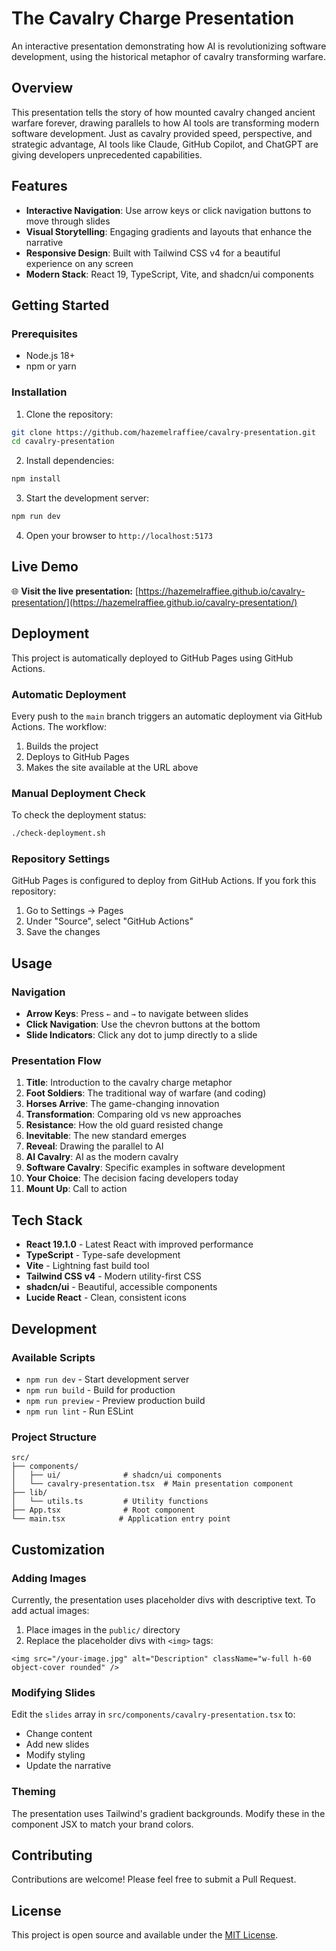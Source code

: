 # The Cavalry Charge Presentation

An interactive presentation demonstrating how AI is revolutionizing software development, using the historical metaphor of cavalry transforming warfare.

## Overview

This presentation tells the story of how mounted cavalry changed ancient warfare forever, drawing parallels to how AI tools are transforming modern software development. Just as cavalry provided speed, perspective, and strategic advantage, AI tools like Claude, GitHub Copilot, and ChatGPT are giving developers unprecedented capabilities.

## Features

- **Interactive Navigation**: Use arrow keys or click navigation buttons to move through slides
- **Visual Storytelling**: Engaging gradients and layouts that enhance the narrative
- **Responsive Design**: Built with Tailwind CSS v4 for a beautiful experience on any screen
- **Modern Stack**: React 19, TypeScript, Vite, and shadcn/ui components

## Getting Started

### Prerequisites

- Node.js 18+ 
- npm or yarn

### Installation

1. Clone the repository:
```bash
git clone https://github.com/hazemelraffiee/cavalry-presentation.git
cd cavalry-presentation
```

2. Install dependencies:
```bash
npm install
```

3. Start the development server:
```bash
npm run dev
```

4. Open your browser to `http://localhost:5173`

## Live Demo

🌐 **Visit the live presentation:** [https://hazemelraffiee.github.io/cavalry-presentation/](https://hazemelraffiee.github.io/cavalry-presentation/)

## Deployment

This project is automatically deployed to GitHub Pages using GitHub Actions.

### Automatic Deployment

Every push to the `main` branch triggers an automatic deployment via GitHub Actions. The workflow:
1. Builds the project
2. Deploys to GitHub Pages
3. Makes the site available at the URL above

### Manual Deployment Check

To check the deployment status:
```bash
./check-deployment.sh
```

### Repository Settings

GitHub Pages is configured to deploy from GitHub Actions. If you fork this repository:
1. Go to Settings → Pages
2. Under "Source", select "GitHub Actions"
3. Save the changes

## Usage

### Navigation
- **Arrow Keys**: Press `←` and `→` to navigate between slides
- **Click Navigation**: Use the chevron buttons at the bottom
- **Slide Indicators**: Click any dot to jump directly to a slide

### Presentation Flow

1. **Title**: Introduction to the cavalry charge metaphor
2. **Foot Soldiers**: The traditional way of warfare (and coding)
3. **Horses Arrive**: The game-changing innovation
4. **Transformation**: Comparing old vs new approaches
5. **Resistance**: How the old guard resisted change
6. **Inevitable**: The new standard emerges
7. **Reveal**: Drawing the parallel to AI
8. **AI Cavalry**: AI as the modern cavalry
9. **Software Cavalry**: Specific examples in software development
10. **Your Choice**: The decision facing developers today
11. **Mount Up**: Call to action

## Tech Stack

- **React 19.1.0** - Latest React with improved performance
- **TypeScript** - Type-safe development
- **Vite** - Lightning fast build tool
- **Tailwind CSS v4** - Modern utility-first CSS
- **shadcn/ui** - Beautiful, accessible components
- **Lucide React** - Clean, consistent icons

## Development

### Available Scripts

- `npm run dev` - Start development server
- `npm run build` - Build for production
- `npm run preview` - Preview production build
- `npm run lint` - Run ESLint

### Project Structure

```
src/
├── components/
│   ├── ui/              # shadcn/ui components
│   └── cavalry-presentation.tsx  # Main presentation component
├── lib/
│   └── utils.ts         # Utility functions
├── App.tsx              # Root component
└── main.tsx            # Application entry point
```

## Customization

### Adding Images

Currently, the presentation uses placeholder divs with descriptive text. To add actual images:

1. Place images in the `public/` directory
2. Replace the placeholder divs with `<img>` tags:

```tsx
<img src="/your-image.jpg" alt="Description" className="w-full h-60 object-cover rounded" />
```

### Modifying Slides

Edit the `slides` array in `src/components/cavalry-presentation.tsx` to:
- Change content
- Add new slides
- Modify styling
- Update the narrative

### Theming

The presentation uses Tailwind's gradient backgrounds. Modify these in the component JSX to match your brand colors.

## Contributing

Contributions are welcome! Please feel free to submit a Pull Request.

## License

This project is open source and available under the [MIT License](LICENSE).